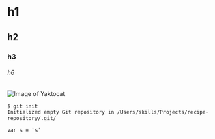 # h1
## h2
### h3
###### h6


![Image of Yaktocat](https://octodex.github.com/images/yaktocat.png)


```
$ git init
Initialized empty Git repository in /Users/skills/Projects/recipe-repository/.git/
```

```
var s = 's'
```
